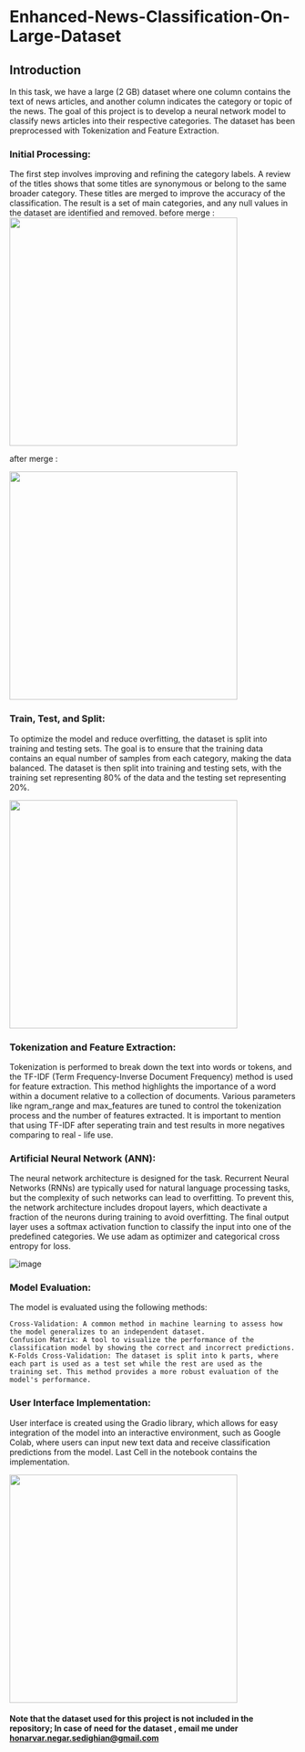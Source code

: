 # Enhanced-News-Classification-On-Large-Dataset
## Introduction

In this task, we have a large (2 GB) dataset where one column contains the text of news articles, and another column indicates the category or topic of the news. The goal of this project is to develop a neural network model to classify news articles into their respective categories. The dataset has been preprocessed with Tokenization and Feature Extraction.
### Initial Processing:
The first step involves improving and refining the category labels. A review of the titles shows that some titles are synonymous or belong to the same broader category. These titles are merged to improve the accuracy of the classification. The result is a set of main categories, and any null values in the dataset are identified and removed.
before merge :
<img src="https://github.com/user-attachments/assets/39efe331-69d0-4cf5-af05-06aecf6c796c" width="400">

after merge :

<img src="https://github.com/user-attachments/assets/d597e3d1-edb8-4f37-898a-e5cffec5aed8" width="400">

### Train, Test, and Split:
To optimize the model and reduce overfitting, the dataset is split into training and testing sets. The goal is to ensure that the training data contains an equal number of samples from each category, making the data balanced. The dataset is then split into training and testing sets, with the training set representing 80% of the data and the testing set representing 20%.

<img src="https://github.com/user-attachments/assets/9fb37e1f-a67a-490a-a1cf-b4db5e798a67" width="400">

### Tokenization and Feature Extraction:
Tokenization is performed to break down the text into words or tokens, and the TF-IDF (Term Frequency-Inverse Document Frequency) method is used for feature extraction. This method highlights the importance of a word within a document relative to a collection of documents. Various parameters like ngram_range and max_features are tuned to control the tokenization process and the number of features extracted. It is important to mention that using TF-IDF after seperating train and test results in more negatives comparing to real - life use.

### Artificial Neural Network (ANN):
The neural network architecture is designed for the task. Recurrent Neural Networks (RNNs) are typically used for natural language processing tasks, but the complexity of such networks can lead to overfitting. To prevent this, the network architecture includes dropout layers, which deactivate a fraction of the neurons during training to avoid overfitting. The final output layer uses a softmax activation function to classify the input into one of the predefined categories. We use adam as optimizer and categorical cross entropy for loss.

![image](https://github.com/user-attachments/assets/02bb385f-9c73-484b-8eec-65f709a941ef)


### Model Evaluation:

The model is evaluated using the following methods:

    Cross-Validation: A common method in machine learning to assess how the model generalizes to an independent dataset.
    Confusion Matrix: A tool to visualize the performance of the classification model by showing the correct and incorrect predictions.
    K-Folds Cross-Validation: The dataset is split into k parts, where each part is used as a test set while the rest are used as the training set. This method provides a more robust evaluation of the model's performance.

### User Interface Implementation:

User interface is created using the Gradio library, which allows for easy integration of the model into an interactive environment, such as Google Colab, where users can input new text data and receive classification predictions from the model. Last Cell in the notebook contains the implementation.

<img src="https://github.com/user-attachments/assets/87b0dbaf-7319-4be3-9f22-a540e131bb6d" width="400">

#### Note that the dataset used for this project is not included in the repository; In case of need for the dataset , email me under honarvar.negar.sedighian@gmail.com 
